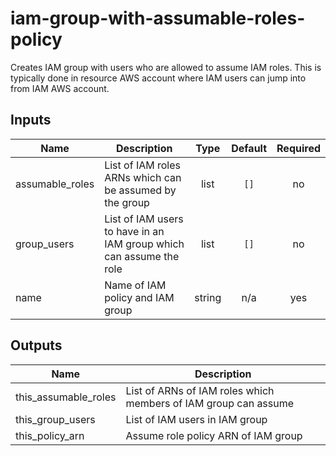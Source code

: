 # iam-group-with-assumable-roles-policy

Creates IAM group with users who are allowed to assume IAM roles. This is typically done in resource AWS account where IAM users can jump into from IAM AWS account.

<!-- BEGINNING OF PRE-COMMIT-TERRAFORM DOCS HOOK -->
## Inputs

| Name | Description | Type | Default | Required |
|------|-------------|:----:|:-----:|:-----:|
| assumable\_roles | List of IAM roles ARNs which can be assumed by the group | list | `[]` | no |
| group\_users | List of IAM users to have in an IAM group which can assume the role | list | `[]` | no |
| name | Name of IAM policy and IAM group | string | n/a | yes |

## Outputs

| Name | Description |
|------|-------------|
| this\_assumable\_roles | List of ARNs of IAM roles which members of IAM group can assume |
| this\_group\_users | List of IAM users in IAM group |
| this\_policy\_arn | Assume role policy ARN of IAM group |

<!-- END OF PRE-COMMIT-TERRAFORM DOCS HOOK -->
